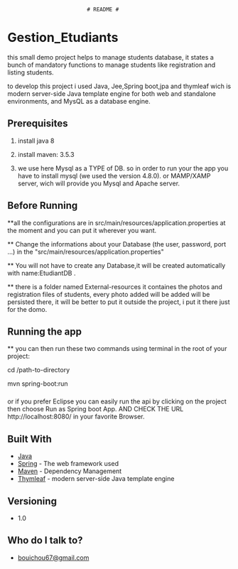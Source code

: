                              # README #
# Gestion_Etudiants
  this small demo project helps to manage students database, it states a bunch of mandatory functions to manage students like registration and listing students.  

 to develop this project i used Java, Jee,Spring boot,jpa and thymleaf wich is modern server-side Java template engine for both web and standalone environments, and MysQL as a database engine. 
 
## Prerequisites
1. install java 8

2. install maven: 3.5.3

3. we use here Mysql as a TYPE of DB. so in order to run your the app you have to install mysql (we used the version 4.8.0). or MAMP/XAMP server, wich will provide you Mysql and Apache server.

## Before Running 

**all the configurations are in src/main/resources/application.properties at the moment and you can put it wherever you want.
 
** Change the informations about your Database (the user, password, port ...) in the    "src/main/resources/application.properties"

** You will not have to create any Database,it will be created automatically with name:EtudiantDB .

** there is a folder named External-resources it containes the photos and registration files of students, every photo added will be added will be persisted there, it will be better to put it outside the project, i put it there just for the domo.

## Running the app
** you can then run these two commands using terminal in the root of your project:

   cd  /path-to-directory
   
   mvn spring-boot:run
 
 ### ###
or if you prefer Eclipse you can easily run the api by clicking on the project then choose Run as Spring boot App.
 AND CHECK THE URL http://localhost:8080/ in your favorite Browser.
 
 
## Built With
* [Java](http://www.oracle.com/technetwork/java/javase/overview/java8-2100321.html)
* [Spring](https://spring.io/docs) - The web framework used
* [Maven](https://maven.apache.org/) - Dependency Management
* [Thymleaf](https://www.thymeleaf.org/) - modern server-side Java template engine

## Versioning
* 1.0

## Who do I talk to?
* bouichou67@gmail.com